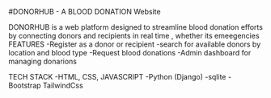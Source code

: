 #DONORHUB - A BLOOD DONATION Website 

DONORHUB is a web platform designed to streamline blood donation efforts by connecting donors and recipients in real time , whether its emeegencies
FEATURES 
-Register as a donor or recipient
-search for available donors by location and blood type 
-Request blood donations 
-Admin dashboard for managing donarions 

TECH STACK
-HTML, CSS, JAVASCRIPT 
-Python (Django) 
-sqlite 
-Bootstrap TailwindCss
